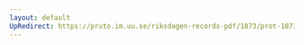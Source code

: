 ```yaml
---
layout: default
UpRedirect: https://pruto.im.uu.se/riksdagen-records-pdf/1873/prot-1873--ak--328/prot-1873--ak--328_000.pdf
---
```

